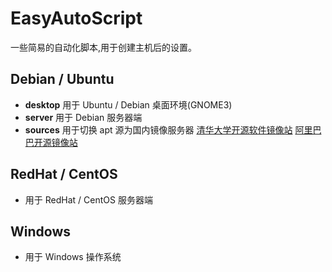 # EasyAutoScript

一些简易的自动化脚本,用于创建主机后的设置。

## Debian / Ubuntu

- **desktop**
用于 Ubuntu / Debian 桌面环境(GNOME3)
- **server**
用于 Debian 服务器端
- **sources**
用于切换 apt 源为国内镜像服务器
[清华大学开源软件镜像站](https://mirrors.tuna.tsinghua.edu.cn/)
[阿里巴巴开源镜像站](https:opsx.alibaba.com/mirror)

## RedHat / CentOS

- 用于 RedHat / CentOS 服务器端

## Windows 

- 用于 Windows 操作系统
